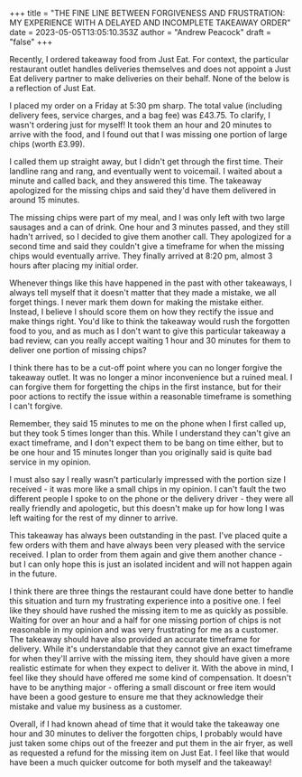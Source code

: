 +++
title = "THE FINE LINE BETWEEN FORGIVENESS AND FRUSTRATION: MY EXPERIENCE WITH A DELAYED AND INCOMPLETE TAKEAWAY ORDER"
date = 2023-05-05T13:05:10.353Z
author = "Andrew Peacock"
draft = "false"
+++

Recently, I ordered takeaway food from Just Eat. For context, the particular restaurant outlet handles deliveries themselves and does not appoint a Just Eat delivery partner to make deliveries on their behalf. None of the below is a reflection of Just Eat.

I placed my order on a Friday at 5:30 pm sharp. The total value (including delivery fees, service charges, and a bag fee) was £43.75. To clarify, I wasn't ordering just for myself! It took them an hour and 20 minutes to arrive with the food, and I found out that I was missing one portion of large chips (worth £3.99).

I called them up straight away, but I didn't get through the first time. Their landline rang and rang, and eventually went to voicemail. I waited about a minute and called back, and they answered this time. The takeaway apologized for the missing chips and said they'd have them delivered in around 15 minutes.

The missing chips were part of my meal, and I was only left with two large sausages and a can of drink. One hour and 3 minutes passed, and they still hadn't arrived, so I decided to give them another call. They apologized for a second time and said they couldn't give a timeframe for when the missing chips would eventually arrive. They finally arrived at 8:20 pm, almost 3 hours after placing my initial order.

Whenever things like this have happened in the past with other takeaways, I always tell myself that it doesn't matter that they made a mistake, we all forget things. I never mark them down for making the mistake either. Instead, I believe I should score them on how they rectify the issue and make things right. You'd like to think the takeaway would rush the forgotten food to you, and as much as I don't want to give this particular takeaway a bad review, can you really accept waiting 1 hour and 30 minutes for them to deliver one portion of missing chips?

I think there has to be a cut-off point where you can no longer forgive the takeaway outlet. It was no longer a minor inconvenience but a ruined meal. I can forgive them for forgetting the chips in the first instance, but for their poor actions to rectify the issue within a reasonable timeframe is something I can't forgive.

Remember, they said 15 minutes to me on the phone when I first called up, but they took 5 times longer than this. While I understand they can't give an exact timeframe, and I don't expect them to be bang on time either, but to be one hour and 15 minutes longer than you originally said is quite bad service in my opinion.

I must also say I really wasn't particularly impressed with the portion size I received - it was more like a small chips in my opinion. I can't fault the two different people I spoke to on the phone or the delivery driver - they were all really friendly and apologetic, but this doesn't make up for how long I was left waiting for the rest of my dinner to arrive.

This takeaway has always been outstanding in the past. I've placed quite a few orders with them and have always been very pleased with the service received. I plan to order from them again and give them another chance - but I can only hope this is just an isolated incident and will not happen again in the future.

I think there are three things the restaurant could have done better to handle this situation and turn my frustrating experience into a positive one. I feel like they should have rushed the missing item to me as quickly as possible. Waiting for over an hour and a half for one missing portion of chips is not reasonable in my opinion and was very frustrating for me as a customer. The takeaway should have also provided an accurate timeframe for delivery. While it's understandable that they cannot give an exact timeframe for when they'll arrive with the missing item, they should have given a more realistic estimate for when they expect to deliver it. With the above in mind, I feel like they should have offered me some kind of compensation. It doesn't have to be anything major - offering a small discount or free item would have been a good gesture to ensure me that they acknowledge their mistake and value my business as a customer.

Overall, if I had known ahead of time that it would take the takeaway one hour and 30 minutes to deliver the forgotten chips, I probably would have just taken some chips out of the freezer and put them in the air fryer, as well as requested a refund for the missing item on Just Eat. I feel like that would have been a much quicker outcome for both myself and the takeaway!
